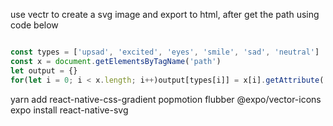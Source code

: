 use vectr to create a svg image and export to html, after get the path using code below

```javascript

const types = ['upsad', 'excited', 'eyes', 'smile', 'sad', 'neutral']
const x = document.getElementsByTagName('path')
let output = {}
for(let i = 0; i < x.length; i++)output[types[i]] = x[i].getAttribute('d')

```

yarn add react-native-css-gradient popmotion flubber @expo/vector-icons
expo install react-native-svg